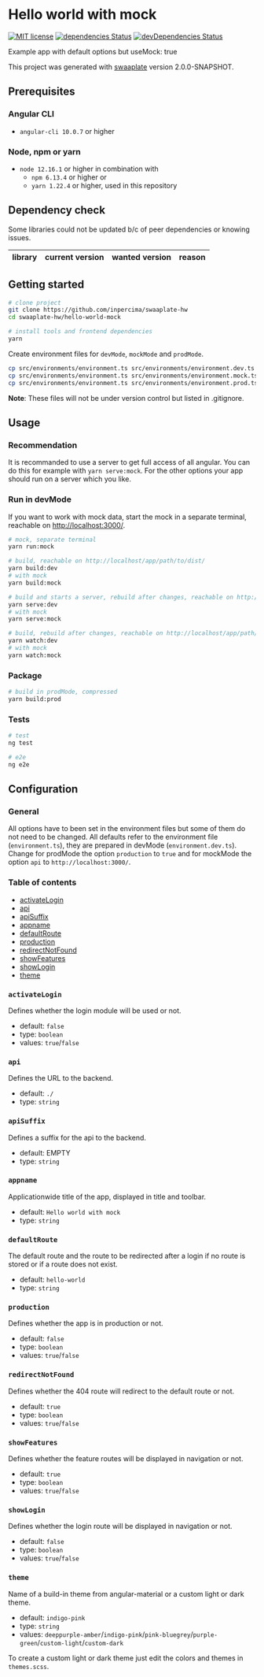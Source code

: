 # Hello world with mock

[![MIT license](https://img.shields.io/badge/license-MIT-blue.svg)](./LICENSE.md)
[![dependencies Status](https://david-dm.org/inpercima/swaaplate-hw/status.svg?path=hello-world-mock)](https://david-dm.org/inpercima/https://david-dm.org/inpercima/swaaplate-hw?path=hello-world-mock)
[![devDependencies Status](https://david-dm.org/inpercima/swaaplate-hw/dev-status.svg?path=hello-world-mock)](https://david-dm.org/inpercima/https://david-dm.org/inpercima/swaaplate-hw?hello-world-mock&type=dev)

Example app with default options but useMock: true

This project was generated with [swaaplate](https://github.com/inpercima/swaaplate) version 2.0.0-SNAPSHOT.

## Prerequisites

### Angular CLI

* `angular-cli 10.0.7` or higher

### Node, npm or yarn

* `node 12.16.1` or higher in combination with
  * `npm 6.13.4` or higher or
  * `yarn 1.22.4` or higher, used in this repository

## Dependency check

Some libraries could not be updated b/c of peer dependencies or knowing issues.

| library    | current version | wanted version | reason |
| ---------- | --------------- | -------------- | ------ |

## Getting started

```bash
# clone project
git clone https://github.com/inpercima/swaaplate-hw
cd swaaplate-hw/hello-world-mock

# install tools and frontend dependencies
yarn
```

Create environment files for `devMode`, `mockMode` and `prodMode`.

```bash
cp src/environments/environment.ts src/environments/environment.dev.ts
cp src/environments/environment.ts src/environments/environment.mock.ts
cp src/environments/environment.ts src/environments/environment.prod.ts
```

**Note**: These files will not be under version control but listed in .gitignore.

## Usage

### Recommendation

It is recommanded to use a server to get full access of all angular.
You can do this for example with `yarn serve:mock`.
For the other options your app should run on a server which you like.

### Run in devMode

If you want to work with mock data, start the mock in a separate terminal, reachable on [http://localhost:3000/](http://localhost:3000/).

```bash
# mock, separate terminal
yarn run:mock
```

```bash
# build, reachable on http://localhost/app/path/to/dist/
yarn build:dev
# with mock
yarn build:mock

# build and starts a server, rebuild after changes, reachable on http://localhost:4200/
yarn serve:dev
# with mock
yarn serve:mock

# build, rebuild after changes, reachable on http://localhost/app/path/to/dist/
yarn watch:dev
# with mock
yarn watch:mock
```

### Package

```bash
# build in prodMode, compressed
yarn build:prod
```

### Tests

```bash
# test
ng test

# e2e
ng e2e
```

## Configuration

### General

All options have to been set in the environment files but some of them do not need to be changed.
All defaults refer to the environment file (`environment.ts`), they are prepared in devMode (`environment.dev.ts`).
Change for prodMode the option `production` to `true` and for mockMode the option `api` to `http://localhost:3000/`.

### Table of contents

* [activateLogin](#activateLogin)
* [api](#api)
* [apiSuffix](#apiSuffix)
* [appname](#appname)
* [defaultRoute](#defaultRoute)
* [production](#production)
* [redirectNotFound](#redirectNotFound)
* [showFeatures](#showFeatures)
* [showLogin](#showLogin)
* [theme](#theme)

### `activateLogin`

Defines whether the login module will be used or not.

* default: `false`
* type: `boolean`
* values: `true`/`false`

### `api`

Defines the URL to the backend.

* default: `./`
* type: `string`

### `apiSuffix`

Defines a suffix for the api to the backend.

* default: EMPTY
* type: `string`

### `appname`

Applicationwide title of the app, displayed in title and toolbar.

* default: `Hello world with mock`
* type: `string`

### `defaultRoute`

The default route and the route to be redirected after a login if no route is stored or if a route does not exist.

* default: `hello-world`
* type: `string`

### `production`

Defines whether the app is in production or not.

* default: `false`
* type: `boolean`
* values: `true`/`false`

### `redirectNotFound`

Defines whether the 404 route will redirect to the default route or not.

* default: `true`
* type: `boolean`
* values: `true`/`false`

### `showFeatures`

Defines whether the feature routes will be displayed in navigation or not.

* default: `true`
* type: `boolean`
* values: `true`/`false`

### `showLogin`

Defines whether the login route will be displayed in navigation or not.

* default: `false`
* type: `boolean`
* values: `true`/`false`

### `theme`

Name of a build-in theme from angular-material or a custom light or dark theme.

* default: `indigo-pink`
* type: `string`
* values: `deeppurple-amber`/`indigo-pink`/`pink-bluegrey`/`purple-green`/`custom-light`/`custom-dark`

To create a custom light or dark theme just edit the colors and themes in `themes.scss`.
